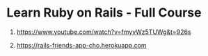 # Learn Ruby on Rails - Full Course

1. <https://www.youtube.com/watch?v=fmyvWz5TUWg&t=926s>

2. <https://rails-friends-app-cho.herokuapp.com>
